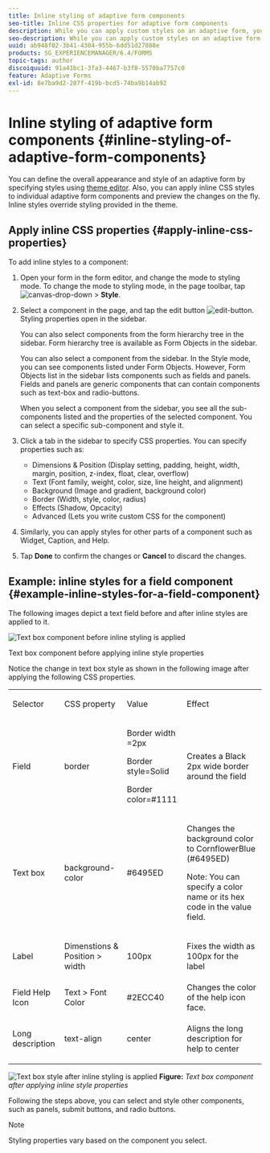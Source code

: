 ```yaml
---
title: Inline styling of adaptive form components
seo-title: Inline CSS properties for adaptive form components
description: While you can apply custom styles on an adaptive form, you can also apply inline CSS properties on individual components of an adaptive form.
seo-description: While you can apply custom styles on an adaptive form, you can also apply inline CSS properties on individual components of an adaptive form.
uuid: ab948f02-3b41-4304-955b-6dd51d27088e
products: SG_EXPERIENCEMANAGER/6.4/FORMS
topic-tags: author
discoiquuid: 91a41bc1-3fa3-4467-b3f8-5570ba7757c0
feature: Adaptive Forms
exl-id: 8e7ba9d2-207f-419b-bcd5-74ba9b14ab92
---
```

# Inline styling of adaptive form components {#inline-styling-of-adaptive-form-components}

You can define the overall appearance and style of an adaptive form by specifying styles using [theme editor](/help/forms/using/themes.md). Also, you can apply inline CSS styles to individual adaptive form components and preview the changes on the fly. Inline styles override styling provided in the theme.

## Apply inline CSS properties {#apply-inline-css-properties}

To add inline styles to a component:

1. Open your form in the form editor, and change the mode to styling mode. To change the mode to styling mode, in the page toolbar, tap ![canvas-drop-down](assets/canvas-drop-down.png) &gt; **Style**.
1. Select a component in the page, and tap the edit button ![edit-button](assets/edit-button.png). Styling properties open in the sidebar.

   You can also select components from the form hierarchy tree in the sidebar. Form hierarchy tree is available as Form Objects in the sidebar.

   You can also select a component from the sidebar. In the Style mode, you can see components listed under Form Objects. However, Form Objects list in the sidebar lists components such as fields and panels. Fields and panels are generic components that can contain components such as text-box and radio-buttons.

   When you select a component from the sidebar, you see all the sub-components listed and the properties of the selected component. You can select a specific sub-component and style it. 

1. Click a tab in the sidebar to specify CSS properties. You can specify properties such as:

    * Dimensions & Position (Display setting, padding, height, width, margin, position, z-index, float, clear, overflow)
    * Text (Font family, weight, color, size, line height, and alignment)
    * Background (Image and gradient, background color)
    * Border (Width, style, color, radius)
    * Effects (Shadow, Opcacity)
    * Advanced (Lets you write custom CSS for the component)

1. Similarly, you can apply styles for other parts of a component such as Widget, Caption, and Help.
1. Tap **Done** to confirm the changes or **Cancel** to discard the changes.

## Example: inline styles for a field component {#example-inline-styles-for-a-field-component}

The following images depict a text field before and after inline styles are applied to it.

![Text box component before inline styling is applied](assets/no-style.png)

Text box component before applying inline style properties

Notice the change in text box style as shown in the following image after applying the following CSS properties.

<table> 
 <tbody> 
  <tr> 
   <td><p>Selector</p> </td> 
   <td><p>CSS property</p> </td> 
   <td><p>Value</p> </td> 
   <td><p>Effect</p> </td> 
  </tr> 
  <tr> 
   <td><p>Field</p> </td> 
   <td><p>border</p> </td> 
   <td><p>Border width =2px</p> <p>Border style=Solid</p> <p>Border color=#1111</p> </td> 
   <td><p>Creates a Black 2px wide border around the field</p> </td> 
  </tr> 
  <tr> 
   <td><p>Text box</p> </td> 
   <td><p>background-color</p> </td> 
   <td><p>#6495ED</p> </td> 
   <td><p>Changes the background color to CornflowerBlue (#6495ED)</p> <p>Note: You can specify a color name or its hex code in the value field.</p> </td> 
  </tr> 
  <tr> 
   <td><p>Label</p> </td> 
   <td><p>Dimenstions &amp; Position &gt; width</p> </td> 
   <td><p>100px</p> </td> 
   <td><p>Fixes the width as 100px for the label</p> </td> 
  </tr> 
  <tr> 
   <td>Field Help Icon</td> 
   <td>Text &gt; Font Color</td> 
   <td>#2ECC40</td> 
   <td>Changes the color of the help icon face.</td> 
  </tr> 
  <tr> 
   <td><p>Long description</p> </td> 
   <td><p>text-align</p> </td> 
   <td><p>center</p> </td> 
   <td><p>Aligns the long description for help to center</p> </td> 
  </tr> 
 </tbody> 
</table>

![Text box style after inline styling is applied](assets/applied-style.png)
**Figure:** *Text box component after applying inline style properties*

Following the steps above, you can select and style other components, such as panels, submit buttons, and radio buttons.

>[!NOTE]
>
>Styling properties vary based on the component you select.

